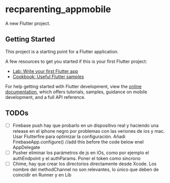 # recparenting_appmobile

A new Flutter project.

## Getting Started

This project is a starting point for a Flutter application.

A few resources to get you started if this is your first Flutter project:

- [Lab: Write your first Flutter app](https://docs.flutter.dev/get-started/codelab)
- [Cookbook: Useful Flutter samples](https://docs.flutter.dev/cookbook)

For help getting started with Flutter development, view the
[online documentation](https://docs.flutter.dev/), which offers tutorials,
samples, guidance on mobile development, and a full API reference.

## TODOs
- [ ] Firebase push hay que probarlo en un dispositivo real y haciendo una release en el iphone negro por problemas con las veriones de ios y mac. Usar Flutterfire para optimizar la configuración. Añadi       FirebaseApp.configure() //add this before the code below enel AppDelegate
- [ ] Pusher eliminar los parámetros de js en iOs, como por ejemplo el authEndpoint y el authParams. Poner el token como sincrono
- [ ] Chime, hay que crear los directorios directamente desde Xcode. Los nombre del methodChannel no son relevantes, lo único que deben de coincidir en Runner y en Lib
